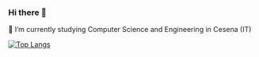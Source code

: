 ### Hi there 👋

🌱 I’m currently studying Computer Science and Engineering in Cesena (IT)  
<!--
### Connect with me:
[<img src="https://simpleicons.org/icons/gmail.svg" width="22px" align="left" />](mailto:mail@mail.me)
[<img src="https://simpleicons.org/icons/linkedin.svg" width="22px" align="left" />](https://www.linkedin.com/in/name)
[<img src="https://simpleicons.org/icons/xing.svg" width="22px" align="left" />](https://www.xing.com/profile/name)
[<img src="https://simpleicons.org/icons/youtube.svg" width="22px" align="left" />](https://youtube)

<br />
<hr />
[![igor's github stats](https://github-readme-stats.vercel.app/api?username=igor-lirussi&count_private=true&show_icons=true&hide=issues,contribs)](https://github.com/anuraghazra/github-readme-stats)

-->

[![Top Langs](https://github-readme-stats.vercel.app/api/top-langs/?username=igor-lirussi&layout=compact)](https://github.com/anuraghazra/github-readme-stats)


<!--
Here are some ideas to get you started:

- 🔭 I’m currently working on ...
- 🌱 I’m currently learning ...
- 👯 I’m looking to collaborate on ...
- 🤔 I’m looking for help with ...
- 💬 Ask me about ...
- 📫 How to reach me: ...
- 😄 Pronouns: ...
- ⚡ Fun fact: ...
-->
